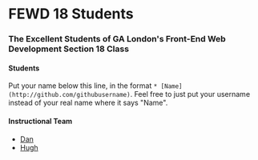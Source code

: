 # FEWD 18 Students

### The Excellent Students of GA London's Front-End Web Development Section 18 Class

#### Students

Put your name below this line, in the format `* [Name](http://github.com/githubusername)`. Feel free to just put your username instead of your real name where it says "Name".

#### Instructional Team

* [Dan](http://github.com/basicallydan)
* [Hugh](http://github.com/hugh_jass)
